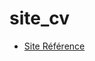 # site_cv

- [Site Référence](https://preview.themeforest.net/item/rezo-resume-vcard-wordpress-theme/full_screen_preview/24120858?clickid=XwtxnlXUrxyNWIM33CQeS15vUkFVtkWDxT57Us0&iradid=275988&iradtype=ONLINE_TRACKING_LINK&irgwc=1&irmptype=mediapartner&irpid=369282&mp_value1=&utm_campaign=af_impact_radius_369282&utm_medium=affiliate&utm_source=impact_radius)